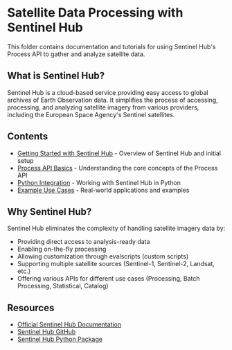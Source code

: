 # Satellite Data Processing with Sentinel Hub

This folder contains documentation and tutorials for using Sentinel Hub's Process API to gather and analyze satellite data.

## What is Sentinel Hub?

Sentinel Hub is a cloud-based service providing easy access to global archives of Earth Observation data. It simplifies the process of accessing, processing, and analyzing satellite imagery from various providers, including the European Space Agency's Sentinel satellites.

## Contents

- [Getting Started with Sentinel Hub](getting-started.md) - Overview of Sentinel Hub and initial setup
- [Process API Basics](process-api-basics.md) - Understanding the core concepts of the Process API
- [Python Integration](python-integration.md) - Working with Sentinel Hub in Python
- [Example Use Cases](example-use-cases.md) - Real-world applications and examples

## Why Sentinel Hub?

Sentinel Hub eliminates the complexity of handling satellite imagery data by:
- Providing direct access to analysis-ready data
- Enabling on-the-fly processing 
- Allowing customization through evalscripts (custom scripts)
- Supporting multiple satellite sources (Sentinel-1, Sentinel-2, Landsat, etc.)
- Offering various APIs for different use cases (Processing, Batch Processing, Statistical, Catalog)

## Resources

- [Official Sentinel Hub Documentation](https://docs.sentinel-hub.com/)
- [Sentinel Hub GitHub](https://github.com/sentinel-hub)
- [Sentinel Hub Python Package](https://sentinelhub-py.readthedocs.io/) 